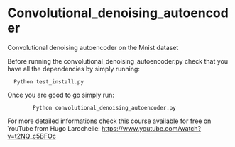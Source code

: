 # Convolutional_denoising_autoencoder
Convolutional denoising autoencoder on the Mnist dataset

Before running the convolutional_denoising_autoencoder.py check that you have all the dependencies by simply running:
      
      Python test_install.py


Once you are good to go simply run:
      
            Python convolutional_denoising_autoencoder.py
            
For more detailed informations check this course available for free on YouTube from Hugo Larochelle:
https://www.youtube.com/watch?v=t2NQ_c5BFOc
